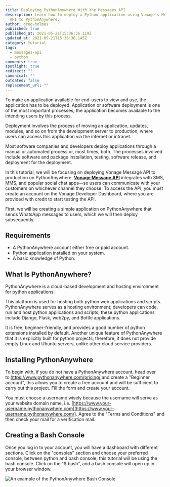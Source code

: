 ```yaml
---
title: Deploying PythonAnywhere With the Messages API
description: Learn how to deploy a Python application using Vonage's Messages
  API to PythonAnywhere.
author: greg-holmes
published: true
published_at: 2021-05-21T15:36:36.119Z
updated_at: 2021-05-21T15:36:36.145Z
category: tutorial
tags:
  - messages-api
  - python
comments: true
spotlight: true
redirect: ""
canonical: ""
outdated: false
replacement_url: ""
---
```

To make an application available for end-users to view and use, the application has to be deployed. Application or software deployment is one of the most important processes; the application becomes available to the intending users by this process.

Deployment involves the process of moving an application, updates, modules, and so on from the development server to production, where users can access this application via the internet or intranet.

Most software companies and developers deploy applications through a manual or automated process or, most times, both. The processes involved include software and package installation, testing, software release, and deployment for the deployment.

In this tutorial, we will be focusing on deploying Vonage Message API to production on PythonAnywhere. **[Vonage Message API](https://www.vonage.com/communications-apis/messages/)** integrates with SMS, MMS, and popular social chat apps—so users can communicate with your customers on whichever channel they choose. To access the API, you must create an account on the Vonage Developer Dashboard, where you are provided with credit to start testing the API.

First, we will be creating a simple application on PythonAnywhere that sends WhatsApp messages to users, which we will then deploy subsequently.

## Requirements

<sign-up number></sign-up>

* A PythonAnywhere account either free or paid account.
* Python application installed on your system.
* A basic knowledge of Python.

## What Is PythonAnywhere?

PythonAnywhere is a cloud-based development and hosting environment for python applications.

This platform is used for hosting both python web applications and scripts. PythonAnywhere serves as a hosting environment; developers can code, run and host python applications and scripts; these python applications include Django, Flask, web2py, and Bottle applications.

It is free, beginner-friendly, and provides a good number of python extensions installed by default. Another unique feature of PythonAnywhere that it is explicitly built for python projects; therefore, it does not provide empty Linux and Ubuntu servers, unlike other cloud service providers.

## Installing PythonAnywhere

To begin with, if you do not have a PythonAnywhere account, head over to <https://www.pythonanywhere.com/pricing/> and create a "Beginner account", this allows you to create a free account and will be sufficient to carry out this project. Fill the form and create your account.

You must choose a username wisely because the username will serve as your website domain name, i.e. [https://www.your-username.pythonanywhere.com](https://www.your-username.pythonanywhere.com/). Agree to the "Terms and Conditions" and then check your mail for a verification mail.

## Creating a Bash Console

Once you log in to your account, you will have a dashboard with different sections. Click on the "consoles" section and choose your preferred console, between python and bash console; this tutorial will be using the bash console. Click on the "$ bash", and a bash console will open up in your browser window.

![An example of the PythonAnywhere Bash Console](/content/blog/deploying-pythonanywhere-with-the-messages-api/console.png)